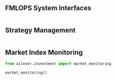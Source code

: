 ## FMLOPS System Interfaces
```python

```

## Strategy Management
```python
```

## Market Index Monitoring

```python
from ailever.investment import market_monitoring

market_monitoring()
```

